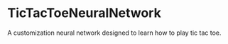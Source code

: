 # TicTacToeNeuralNetwork
A customization neural network designed to learn how to play tic tac toe. 
